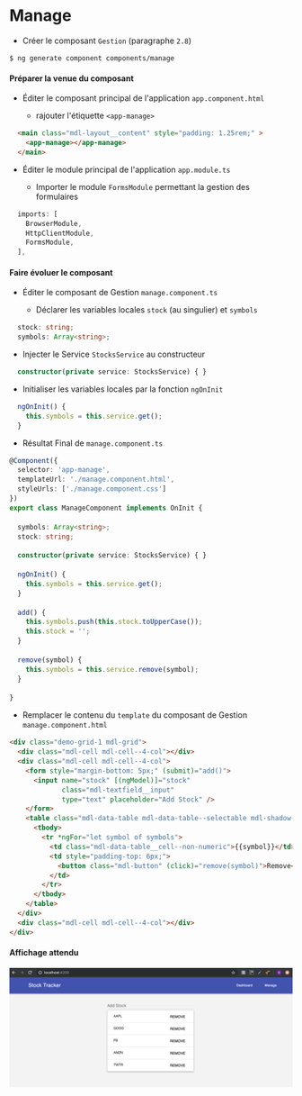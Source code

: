 # Manage

* Créer le composant `Gestion` (paragraphe `2.8`)

```
$ ng generate component components/manage
```

#### Préparer la venue du composant

* Éditer le composant principal de l'application `app.component.html`

  - rajouter l'étiquette `<app-manage>`

```html
  <main class="mdl-layout__content" style="padding: 1.25rem;" >
    <app-manage></app-manage>
  </main>
```

* Éditer le module principal de l'application `app.module.ts`

  - Importer le module `FormsModule` permettant la gestion des formulaires

```typescript
  imports: [
    BrowserModule,
    HttpClientModule,
    FormsModule,
  ],
```

#### Faire évoluer le composant

* Éditer le composant de Gestion `manage.component.ts`

   - Déclarer les variables locales `stock` (au singulier) et `symbols`

```typescript
  stock: string;
  symbols: Array<string>;
```
   - Injecter le Service `StocksService` au constructeur

```typescript
  constructor(private service: StocksService) { }
```
   - Initialiser les variables locales par la fonction `ngOnInit`

```typescript
  ngOnInit() {
    this.symbols = this.service.get();
  }
```

* Résultat Final de `manage.component.ts`

```typescript
@Component({
  selector: 'app-manage',
  templateUrl: './manage.component.html',
  styleUrls: ['./manage.component.css']
})
export class ManageComponent implements OnInit {

  symbols: Array<string>;
  stock: string;

  constructor(private service: StocksService) { }

  ngOnInit() {
    this.symbols = this.service.get();
  }

  add() {
    this.symbols.push(this.stock.toUpperCase());
    this.stock = '';
  }

  remove(symbol) {
    this.symbols = this.service.remove(symbol);
  }

}
```

* Remplacer le contenu du `template` du composant de Gestion `manage.component.html`

```html
<div class="demo-grid-1 mdl-grid">
  <div class="mdl-cell mdl-cell--4-col"></div>
  <div class="mdl-cell mdl-cell--4-col">
    <form style="margin-bottom: 5px;" (submit)="add()">
      <input name="stock" [(ngModel)]="stock" 
             class="mdl-textfield__input" 
             type="text" placeholder="Add Stock" />
    </form>
    <table class="mdl-data-table mdl-data-table--selectable mdl-shadow--2dp" style="width: 100%;">
      <tbody>
        <tr *ngFor="let symbol of symbols">
          <td class="mdl-data-table__cell--non-numeric">{{symbol}}</td>
          <td style="padding-top: 6px;">
            <button class="mdl-button" (click)="remove(symbol)">Remove</button>
          </td>
        </tr>
      </tbody>
    </table>
  </div>
  <div class="mdl-cell mdl-cell--4-col"></div>
</div>
```

#### Affichage attendu

![image](../images/manage.png)
